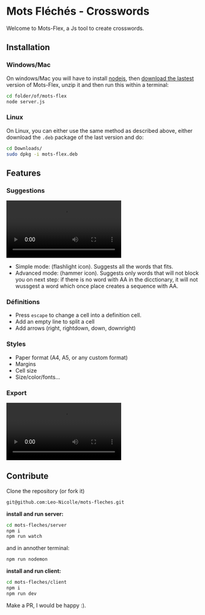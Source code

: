 # Mots Fléchés - Crosswords

Welcome to Mots-Flex, a Js tool to create crosswords.

## Installation 

### Windows/Mac

On windows/Mac you will have to install [nodejs](https://nodejs.org/en), then [download the lastest](https://github.com/Leo-Nicolle/mots-fleches/releases/latest) version of Mots-Flex, unzip it and then run this within a terminal: 
```bash
cd folder/of/mots-flex
node server.js
```

### Linux
On Linux, you can either use the same method as described above, either download the `.deb` package of the last version and do:

```bash
cd Downloads/
sudo dpkg -i mots-flex.deb
```

## Features

### Suggestions

![](https://user-images.githubusercontent.com/7451806/226173711-224940ab-17fe-4495-aeca-3f058996eaa8.mp4)

 - Simple mode: (flashlight icon). Suggests all the words that fits.
 - Advanced mode: (hammer icon). Suggests only words that will not block you on next step: if there is no word with AA in the dicctionary, it will not wussgest a word which once place creates a sequence with AA. 

### Définitions
 - Press `escape` to change a cell into a definition cell.
 - Add an empty line to split a cell
 - Add arrows (right, rightdown, down, downright)

### Styles
 - Paper format (A4, A5, or any custom format)
 - Margins
 - Cell size
 - Size/color/fonts...

### Export
 
![](https://user-images.githubusercontent.com/7451806/232314140-940b8ddf-0f99-47fa-a0ac-4db266715133.mp4)

## Contribute

Clone the repository (or fork it)
```sh
git@github.com:Leo-Nicolle/mots-fleches.git
```

**install and run server:**
```sh
cd mots-fleches/server
npm i
npm run watch
```
and in annother terminal:
```sh
npm run nodemon
```
**install and run client:**
```sh
cd mots-fleches/client
npm i
npm run dev
```
Make a PR, I would be happy :).
